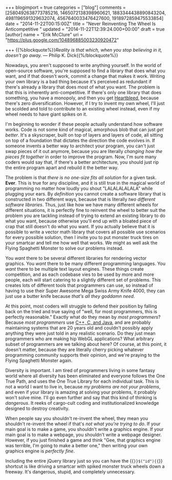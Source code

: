 +++
blogimport = true
categories = ["blog"]
comments = [2580492638773785216, 1465072138398960621, 1883344438890843204, 4981196591329632074, 4567640033476427600, 1918972859475533854]
date = "2014-11-22T00:15:00Z"
title = "Never Reinventing The Wheel Is Anticompetitive "
updated = "2014-11-22T12:39:24.000+00:00"
draft = true
[author]
name = "Erik McClure"
uri = "https://plus.google.com/104896885003230920472"

+++
{{%blockquote%}}*Reality is that which, when you stop believing in it, doesn't go away.*
 ― Philip K. Dick{{%/blockquote%}}

Nowadays, you aren't supposed to write anything yourself. In the world of open-source software, you're supposed to find a library that does what you want, and if that doesn't work, commit a change that makes it work. Writing your own library is a bad thing because it's perceived as redundant if there's already a library that does most of what you want. The problem is that this is inherently anti-competitive. If there's only one library that does something, you have a monopoly, and then you get [Heartbleed](http://en.wikipedia.org/wiki/Heartbleed), because there's zero diversification. However, if I try to invent my own wheel, I'll just be scolded and told to contribute to an existing wheel instead, even if my wheel needs to have giant spikes on it.

I'm beginning to wonder if these people actually understand how software works. Code is not some kind of magical, amorphous blob that can just *get better*. It's a skyscraper, built on top of layers and layers of code, all sitting on top of a foundation that dictates the direction the code evolves in. If someone invents a better way to architect your program, you can't just swap pieces of it out anymore, because you are literally *changing how the pieces fit together* in order to improve the program. Now, I'm sure many coders would say that, if there's a better architecture, you should just rip the entire program apart and rebuild it the better way.

The problem is that *there is no one-size fits all solution* for a given task. **Ever**. This is true for any discipline, and it is still true in the magical world of programming no matter how loudly you shout "LALALALALALA" while plugging your ears. By *definition* you cannot create a software library that is constructed in two different ways, because that is literally *two different software libraries*. Thus, just like how we have many different wheels for different situations, it is perfectly fine to reinvent the wheel to better suit the problem you are tackling instead of trying to extend an existing library to do what you want, because otherwise you'll end up with a bloated piece of crap that still doesn't do what you want. If you actually believe that it is possible to write a vector math library that covers all possible use scenarios for every possible solution, then I invite you to put monster truck tires on your smartcar and tell me how well that works. We might as well ask the Flying Spaghetti Monster to solve our problems instead.

You *want* there to be several different libraries for rendering vector graphics. You *want* there to be many different programming languages. You *want* there to be multiple text layout engines. These things create competition, and as each codebase vies to be used by more and more people, each will start catering to a slightly different set of problems. This creates lots of different tools that programmers can use, so instead of having to use their Super Awesome Mega Swiss Army Knife 4000, they can just use a butter knife because *that's all they goddamn need*.

At this point, most coders will struggle to defend their position by falling back on the tried and true saying of "well, for most programmers, this is perfectly reasonable." Exactly what do they mean by *most programmers*? Because *most programmers* use [C++, C, and Java](http://spectrum.ieee.org/computing/software/top-10-programming-languages), and are probably maintaining systems that are 20 years old and couldn't possibly apply anything they were just told in any realistic scenario. Do they just mean programmers who are making hip WebGL applications? What arbitrary subset of programmers are we talking about here? Of course, at this point, it doesn't matter, because they are literally cherry picking whatever programming community supports their opinion, and we're praying to the Flying Spaghetti Monster again.

Diversity is important. I am tired of programmers living in some fantasy world where all diversity has been eliminated and everyone follows the One True Path, and uses the One True Library for each individual task. This is not a world I want to live in, because *my problems are not your problems*, and even if your library is amazing at solving your problems, it probably won't solve mine. I'll go even further and say that this kind of thinking is *dangerous*. It reeks of cargo-cult coding and institutionalized knowledge designed to destroy creativity.

When people say you shouldn't re-invent the wheel, they mean you shouldn't re-invent the wheel if that's *not what you're trying to do*. If your main goal is to make a game, you shouldn't write a graphics engine. If your main goal is to make a webpage, you shouldn't write a webpage designer. However, if you just finished a game and think "Gee, that graphics engine was terrible, I'm going to make a better one," then writing your own graphics engine is *perfectly fine*.

Including the entire jQuery library just so you can have the {{<code>}}$("id"){{</code>}} shortcut is like driving a smartcar with spiked monster truck wheels down a freeway. It's dangerous, stupid, and completely unnecessary.

